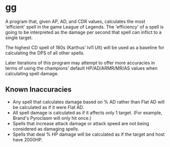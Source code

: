 gg
==

A program that, given AP, AD, and CDR values, calculates the most 'efficient' spell in the game League of Legends.
The 'efficiency' of a spell is going to be interpreted as the damage per second that spell can inflict to a single target.

The highest CD spell of 180s (Karthus' lvl1 Ult) will be used as a baseline for calculating the DPS of all other spells.

Later iterations of this program may attempt to offer more accuracies in terms of using the champions' default HP/AD/ARMR/MR/AS values 
when calculating spell damage.

## Known Inaccuracies

* Any spell that calculates damage based on % AD rather than Flat AD will be calculated as if it were Flat AD.
* All spell damage is calculated as if it affects only 1 target. (For example, Brand's Pyroclasm will only hit once.)
* Spells that increase attack damage or attack speed are not being considered as damaging spells.
* Spells that deal % HP damage will be calculated as if the target and host have 2000HP.
